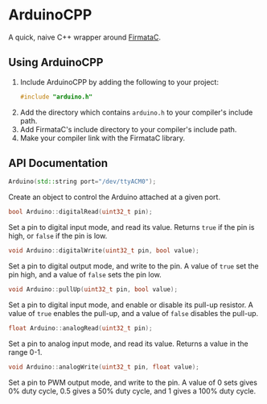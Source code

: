 # ArduinoCPP

A quick, naive C++ wrapper around [FirmataC](https://github.com/jdourlens/FirmataC/).

## Using ArduinoCPP

1. Include ArduinoCPP by adding the following to your project:
    ```cpp
    #include "arduino.h"
    ```
2. Add the directory which contains `arduino.h` to your compiler's include path.
3. Add FirmataC's include directory to your compiler's include path.
4. Make your compiler link with the FirmataC library.

## API Documentation

```cpp
Arduino(std::string port="/dev/ttyACM0");
```

Create an object to control the Arduino attached at a given port.

```cpp
bool Arduino::digitalRead(uint32_t pin);
```

Set a pin to digital input mode, and read its value.  Returns `true` if the pin is high, or `false` if the pin is low.

```cpp
void Arduino::digitalWrite(uint32_t pin, bool value);
```

Set a pin to digital output mode, and write to the pin.  A value of `true` set the pin high, and a value of `false` sets the pin low.

```cpp
void Arduino::pullUp(uint32_t pin, bool value);
```

Set a pin to digital input mode, and enable or disable its pull-up resistor.  A value of `true` enables the pull-up, and a value of `false` disables the pull-up.

```cpp
float Arduino::analogRead(uint32_t pin);
```

Set a pin to analog input mode, and read its value.  Returns a value in the range 0-1.

```cpp
void Arduino::analogWrite(uint32_t pin, float value);
```

Set a pin to PWM output mode, and write to the pin.  A value of 0 sets gives 0% duty cycle, 0.5 gives a 50% duty cycle, and 1 gives a 100% duty cycle.
